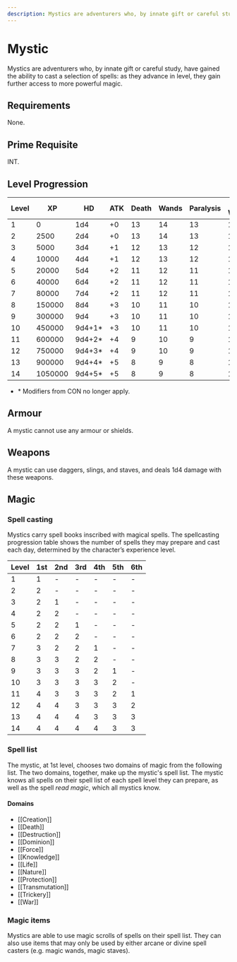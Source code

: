 ```yaml
---
description: Mystics are adventurers who, by innate gift or careful study, have gained the ability to cast a selection of spells; as they advance in level, they gain further access to more powerful magic.
---
```


# Mystic

Mystics are adventurers who, by innate gift or careful study, have gained the ability to cast a selection of spells: as they advance in level, they gain further access to more powerful magic.

## Requirements
None.

## Prime Requisite
INT.

## Level Progression

|Level|XP|HD|ATK|Death|Wands|Paralysis|Breath Weapon|Spells|
|---|---|---|---|---|---|---|---|---|
|1|0|1d4|+0|13|14|13|16|15|
|2|2500|2d4|+0|13|14|13|16|14|
|3|5000|3d4|+1|12|13|12|15|14|
|4|10000|4d4|+1|12|13|12|15|13|
|5|20000|5d4|+2|11|12|11|14|13|
|6|40000|6d4|+2|11|12|11|14|12|
|7|80000|7d4|+2|11|12|11|14|12|
|8|150000|8d4|+3|10|11|10|13|11|
|9|300000|9d4|+3|10|11|10|13|11|
|10|450000|9d4+1*|+3|10|11|10|13|10|
|11|600000|9d4+2*|+4|9|10|9|12|10|
|12|750000|9d4+3*|+4|9|10|9|12|9|
|13|900000|9d4+4*|+5|8|9|8|11|9|
|14|1050000|9d4+5*|+5|8|9|8|11|8|

- \* Modifiers from CON no longer apply. 

## Armour
A mystic cannot use any armour or shields.

## Weapons
A mystic can use daggers, slings, and staves, and deals 1d4 damage with these weapons.

## Magic
### Spell casting
Mystics carry spell books inscribed with magical spells. The spellcasting progression table shows the number of spells they may prepare and cast each day, determined by the character’s experience level. 

| Level | 1st | 2nd | 3rd | 4th | 5th | 6th | 
| - | - | - | - | - | - | - |
| 1 | 1 | - | - | - | - | - |
| 2 | 2 | - | - | - | - | - |
| 3 | 2 | 1 | - | - | - | - |
| 4 | 2 | 2 | - | - | - | - |
| 5 | 2 | 2 | 1 | - | - | - |
| 6 | 2 | 2 | 2 | - | - | - |
| 7 | 3 | 2 | 2 | 1 | - | - |
| 8 | 3 | 3 | 2 | 2 | - | - |
| 9 | 3 | 3 | 3 | 2 | 1 | - |
| 10 | 3 | 3 | 3 | 3 | 2 | - |
| 11 | 4 | 3 | 3 | 3 | 2 | 1 |
| 12 | 4 | 4 | 3 | 3 | 3 | 2 |
| 13 | 4 | 4 | 4 | 3 | 3 | 3 |
| 14 | 4 | 4 | 4 | 4 | 3 | 3 |

### Spell list
The mystic, at 1st level, chooses two domains of magic from the following list. The two domains, together, make up the mystic's spell list. The mystic knows all spells on their spell list of each spell level they can prepare, as well as the spell *read magic*, which all mystics know.

#### Domains
- [[Creation]]
- [[Death]]
- [[Destruction]]
- [[Dominion]]
- [[Force]]
- [[Knowledge]]
- [[Life]]
- [[Nature]]
- [[Protection]]
- [[Transmutation]]
- [[Trickery]]
- [[War]]

### Magic items 
Mystics are able to use magic scrolls of spells on their spell list. They can also use items that may only be used by either arcane or divine spell casters (e.g. magic wands, magic staves). 
